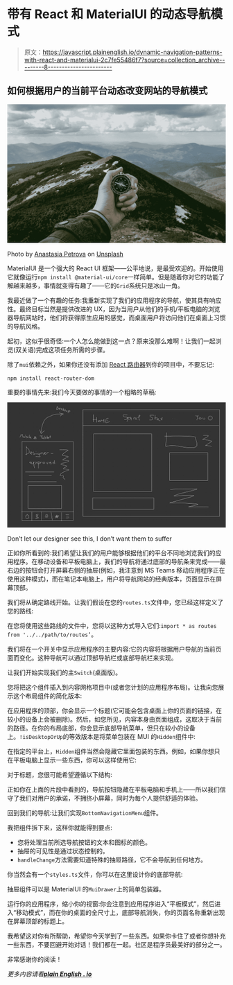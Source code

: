 # 带有 React 和 MaterialUI 的动态导航模式

> 原文：<https://javascript.plainenglish.io/dynamic-navigation-patterns-with-react-and-materialui-2c7fe55486f7?source=collection_archive---------8----------------------->

## 如何根据用户的当前平台动态改变网站的导航模式

![](img/c71951e5b7294212de6e449b1cccb119.png)

Photo by [Anastasia Petrova](https://unsplash.com/@anastasia_p?utm_source=medium&utm_medium=referral) on [Unsplash](https://unsplash.com?utm_source=medium&utm_medium=referral)

MaterialUI 是一个强大的 React UI 框架——公平地说，是最受欢迎的。开始使用它就像运行`npm install @material-ui/core`一样简单。但是随着你对它的功能了解越来越多，事情就变得有趣了——它的`Grid`系统只是冰山一角。

我最近做了一个有趣的任务:我重新实现了我们的应用程序的导航，使其具有响应性。最终目标当然是提供改进的 UX，因为当用户从他们的手机/平板电脑的浏览器导航网站时，他们将获得原生应用的感觉，而桌面用户将访问他们在桌面上习惯的导航风格。

起初，这似乎很奇怪:一个人怎么能做到这一点？原来没那么难啊！让我们一起浏览(双关语)完成这项任务所需的步骤。

除了`mui`依赖之外，如果你还没有添加 [React 路由器](https://reactrouter.com/web/guides/quick-start)到你的项目中，不要忘记:

```
npm install react-router-dom
```

重要的事情先来:我们今天要做的事情的一个粗略的草稿:

![](img/b5af3d590dc374cc438c5d0c45b2a835.png)

Don’t let our designer see this, I don’t want them to suffer

正如你所看到的:我们希望让我们的用户能够根据他们的平台不同地浏览我们的应用程序。在移动设备和平板电脑上，我们的导航将通过底部的导航条来完成——最右边的按钮会打开屏幕右侧的抽屉(例如，我注意到 MS Teams 移动应用程序正在使用这种模式)，而在笔记本电脑上，用户将导航网站的经典版本，页面显示在屏幕顶部。

我们将从确定路线开始。让我们假设在您的`routes.ts`文件中，您已经这样定义了您的路线:

在您将使用这些路线的文件中，您将以这种方式导入它们:`import * as routes from '../../path/to/routes’`。

我们将在一个开关中显示应用程序的主要内容:它的内容将根据用户导航的当前页面而变化。这种导航可以通过顶部导航栏或底部导航栏来实现。

让我们开始实现我们的主`Switch`(桌面版)。

您将把这个组件插入到内容网格项目中(或者您计划的应用程序布局)。让我向您展示这个布局组件的简化版本:

在应用程序的顶部，你会显示一个标题(它可能会包含桌面上你的页面的链接，在较小的设备上会被删除)。然后，如您所见，内容本身由页面组成，这取决于当前的路径。在你的布局底部，你会显示底部导航菜单，但只在较小的设备上。`!isDesktopOrUp`的等效版本是将菜单包装在 MUI 的`Hidden`组件中:

在指定的平台上，`Hidden`组件当然会隐藏它里面包装的东西。例如，如果你想只在平板电脑上显示一些东西，你可以这样使用它:

对于标题，您很可能希望遵循以下结构:

正如你在上面的片段中看到的，导航按钮隐藏在平板电脑和手机上——所以我们信守了我们对用户的承诺，不拥挤小屏幕，同时为每个人提供舒适的体验。

回到我们的导航:让我们实现`BottomNavigationMenu`组件。

我把组件拆下来，这样你就能得到要点:

*   您将处理当前所选导航按钮的文本和图标的颜色。
*   抽屉的可见性是通过状态控制的。
*   `handleChange`方法需要知道特殊的抽屉路径，它不会导航到任何地方。

你当然会有一个`styles.ts`文件，你可以在这里设计你的底部导航:

抽屉组件可以是 MaterialUI 的`MuiDrawer`上的简单包装器。

运行你的应用程序，缩小你的视窗:你会注意到应用程序进入“平板模式”，然后进入“移动模式”，而在你的桌面的全尺寸上，底部导航消失，你的页面名称重新出现在屏幕顶部的标题上。

我希望这对你有所帮助，希望你今天学到了一些东西。如果你卡住了或者你想补充一些东西，不要回避开始对话！我们都在一起。社区是程序员最美好的部分之一。

非常感谢你的阅读！

*更多内容请看*[***plain English . io***](http://plainenglish.io)